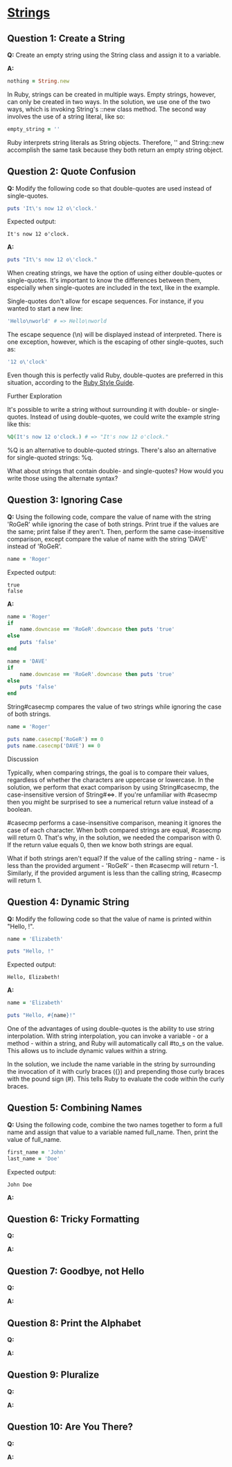# [Strings](https://launchschool.com/exercise_sets/abf5dd86)

## Question 1: Create a String

**Q:** Create an empty string using the String class and assign it to a variable.

**A:**

```ruby
nothing = String.new
```

In Ruby, strings can be created in multiple ways. Empty strings, however, can only be created in two ways. In the solution, we use one of the two ways, which is invoking String's ::new class method. The second way involves the use of a string literal, like so:

```ruby
empty_string = ''
```

Ruby interprets string literals as String objects. Therefore, '' and String::new accomplish the same task because they both return an empty string object.

## Question 2: Quote Confusion

**Q:** Modify the following code so that double-quotes are used instead of single-quotes.

```ruby
puts 'It\'s now 12 o\'clock.'
```

Expected output:

```
It's now 12 o'clock.
```

**A:**

```ruby
puts "It\'s now 12 o\'clock."
```

When creating strings, we have the option of using either double-quotes or single-quotes. It's important to know the differences between them, especially when single-quotes are included in the text, like in the example.

Single-quotes don't allow for escape sequences. For instance, if you wanted to start a new line:

```ruby
'Hello\nworld' # => Hello\nworld
```

The escape sequence (\n) will be displayed instead of interpreted. There is one exception, however, which is the escaping of other single-quotes, such as:

```ruby
'12 o\'clock'
```

Even though this is perfectly valid Ruby, double-quotes are preferred in this situation, according to the [Ruby Style Guide](https://github.com/bbatsov/ruby-style-guide#strings).

Further Exploration

It's possible to write a string without surrounding it with double- or single-quotes. Instead of using double-quotes, we could write the example string like this:

```ruby
%Q(It's now 12 o'clock.) # => "It's now 12 o'clock."
```

%Q is an alternative to double-quoted strings. There's also an alternative for single-quoted strings: %q.

What about strings that contain double- and single-quotes? How would you write those using the alternate syntax?

## Question 3: Ignoring Case

**Q:** Using the following code, compare the value of name with the string 'RoGeR' while ignoring the case of both strings. Print true if the values are the same; print false if they aren't. Then, perform the same case-insensitive comparison, except compare the value of name with the string 'DAVE' instead of 'RoGeR'.

```ruby
name = 'Roger'
```

Expected output:

```
true
false
```

**A:**

```ruby
name = 'Roger'
if
	name.downcase == 'RoGeR'.downcase then puts 'true'
else
	puts 'false'
end

name = 'DAVE'
if
	name.downcase == 'RoGeR'.downcase then puts 'true'
else
	puts 'false'
end
```

String#casecmp compares the value of two strings while ignoring the case of both strings.

```ruby
name = 'Roger'

puts name.casecmp('RoGeR') == 0
puts name.casecmp('DAVE') == 0
```

Discussion

Typically, when comparing strings, the goal is to compare their values, regardless of whether the characters are uppercase or lowercase. In the solution, we perform that exact comparison by using String#casecmp, the case-insensitive version of String#<=>. If you're unfamiliar with #casecmp then you might be surprised to see a numerical return value instead of a boolean.

#casecmp performs a case-insensitive comparison, meaning it ignores the case of each character. When both compared strings are equal, #casecmp will return 0. That's why, in the solution, we needed the comparison with 0. If the return value equals 0, then we know both strings are equal.

What if both strings aren't equal? If the value of the calling string - name - is less than the provided argument - 'RoGeR' - then #casecmp will return -1. Similarly, if the provided argument is less than the calling string, #casecmp will return 1.

## Question 4: Dynamic String

**Q:** Modify the following code so that the value of name is printed within "Hello, !".

```ruby
name = 'Elizabeth'

puts "Hello, !"
```

Expected output:

```
Hello, Elizabeth!
```

**A:**

```ruby
name = 'Elizabeth'

puts "Hello, #{name}!"
```

One of the advantages of using double-quotes is the ability to use string interpolation. With string interpolation, you can invoke a variable - or a method - within a string, and Ruby will automatically call #to_s on the value. This allows us to include dynamic values within a string.

In the solution, we include the name variable in the string by surrounding the invocation of it with curly braces ({}) and prepending those curly braces with the pound sign (#). This tells Ruby to evaluate the code within the curly braces.

## Question 5: Combining Names

**Q:** Using the following code, combine the two names together to form a full name and assign that value to a variable named full_name. Then, print the value of full_name.

```ruby
first_name = 'John'
last_name = 'Doe'
```

Expected output:

```
John Doe
```

**A:**


## Question 6: Tricky Formatting

**Q:**

**A:**

## Question 7: Goodbye, not Hello

**Q:**

**A:**


## Question 8: Print the Alphabet

**Q:**

**A:**

## Question 9: Pluralize

**Q:**

**A:**


## Question 10: Are You There?

**Q:**

**A:**
